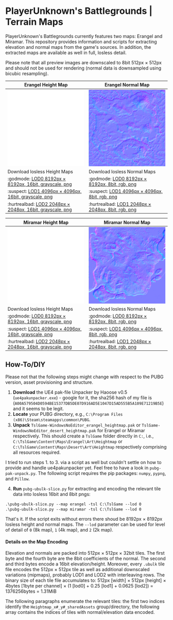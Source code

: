 # PlayerUnknown's Battlegrounds | Terrain Maps

PlayerUnknown's Battlegrounds currently features two maps: Erangel and Miramar. This repository provides information and scripts for extracting elevation and normal maps from the game's sources. In addition, the extracted maps are available as well in full, losless detail.

Please note that all preview images are downscaled to 8bit 512px &times; 512px and should not be used for rendering (normal data is downsampled using bicubic resampling).

| Erangel Height Map | Erangel Normal Map |
|--------------------|--------------------|
| <img src="https://github.com/cgcostume/pubg-maps/blob/master/erangel/pubg_erangel_height_l16_preview.png" width="100%" alt="pubg_erangel_elevation_preview"> | <img src="https://github.com/cgcostume/pubg-maps/blob/master/erangel/pubg_erangel_normal_rg8_preview.png" width="100%" alt="pubg_erangel_normal_preview"> |
| Download losless Height Maps | Download losless Normal Maps |
| :godmode: [LOD0 8192px &times; 8192px, 16bit, grayscale, png](https://github.com/cgcostume/pubg-maps/blob/master/erangel/pubg_erangel_height_l16_lod0.png) | :godmode: [LOD0 8192px &times; 8192px, 8bit, rgb, png](https://github.com/cgcostume/pubg-maps/blob/master/erangel/pubg_erangel_normal_rg8_lod0.png) |
| :suspect: [LOD1 4096px &times; 4096px, 16bit, grayscale, png](https://github.com/cgcostume/pubg-maps/blob/master/erangel/pubg_erangel_height_l16_lod1.png) | :suspect: [LOD1 4096px &times; 4096px, 8bit, rgb, png](https://github.com/cgcostume/pubg-maps/blob/master/erangel/pubg_erangel_normal_rg8_lod1.png) |
| :hurtrealbad: [LOD2 2048px &times; 2048px, 16bit, grayscale, png](https://github.com/cgcostume/pubg-maps/blob/master/erangel/pubg_erangel_height_l16_lod2.png) | :hurtrealbad: [LOD1 2048px &times; 2048px, 8bit, rgb, png](https://github.com/cgcostume/pubg-maps/blob/master/erangel/pubg_erangel_normal_rg8_lod2.png) |

| Miramar Height Map | Miramar Normal Map |
|--------------------|--------------------|
| <img src="https://github.com/cgcostume/pubg-maps/blob/master/miramar/pubg_miramar_height_l16_preview.png" width="100%" alt="pubg_miramar_elevation_preview"> | <img src="https://github.com/cgcostume/pubg-maps/blob/master/miramar/pubg_miramar_normal_rg8_preview.png" width="100%" alt="pubg_erangel_normal_preview"> |
| Download losless Height Maps | Download losless Normal Maps |
| :godmode: [LOD0 8192px &times; 8192px, 16bit, grayscale, png](https://github.com/cgcostume/pubg-maps/blob/master/miramar/pubg_miramar_height_l16_lod0.png) | :godmode: [LOD0 8192px &times; 8192px, 8bit, rgb, png](https://github.com/cgcostume/pubg-maps/blob/master/miramar/pubg_miramar_normal_rg8_lod0.png) |
| :suspect: [LOD1 4096px &times; 4096px, 16bit, grayscale, png](https://github.com/cgcostume/pubg-maps/blob/master/miramar/pubg_miramar_height_l16_lod1.png) | :suspect: [LOD1 4096px &times; 4096px, 8bit, rgb, png](https://github.com/cgcostume/pubg-maps/blob/master/miramar/pubg_miramar_normal_rg8_lod1.png) |
| :hurtrealbad: [LOD2 2048px &times; 2048px, 16bit, grayscale, png](https://github.com/cgcostume/pubg-maps/blob/master/miramar/pubg_miramar_height_l16_lod2.png) | :hurtrealbad: [LOD1 2048px &times; 2048px, 8bit, rgb, png](https://github.com/cgcostume/pubg-maps/blob/master/miramar/pubg_miramar_normal_rg8_lod2.png) |

## How-To/DIY

Please not that the following steps might change with respect to the PUBG version, asset provisioning and structure.

1. **Download** the UE4 pak-file Unpacker by Haoose v0.5 (`ue4pakunpacker.exe`) - google for it, the sha256 hash of my file is (`A00A579504D0594BE15377DB5DE07D916AD5E1047D15AD555B5A109E71219B5E`) and it seems to be legit.
2. **Locate** your PUBG directory, e.g., `C:\Program Files (x86)\Steam\steamapps\common\PUBG`.
3. **Unpack** `TslGame-WindowsNoEditor_erangel_heightmap.pak` or `TslGame-WindowsNoEditor_desert_heightmap.pak` for Erangel or Miramar respectively. This should create a `TslGame` folder directly in `C:`, i.e., `C:\TslGame\Content\Maps\Erangel\Art\Heightmap` or `C:\TslGame\Content\Maps\Desert\Art\Heightmap` respectively comprising all resources required.

I tried to run steps 1. to 3. via a script as well but couldn't settle on how to provide and handle ue4pakunpacker yet. Feel free to have a look in `pubg-pak-unpack.py`. The following script requires the pip packages: `numpy`, `pypng`, and `Pillow`.

4. **Run** `pubg-ubulk-slice.py` for extracting and encoding the relevant tile data into losless 16bit and 8bit pngs:
```
.\pubg-ubulk-slice.py --map erangel -tsl C:\TslGame --lod 0
.\pubg-ubulk-slice.py --map miramar -tsl C:\TslGame --lod 0
```
That's it. If the script exits without errors there shoud be 8192px &times; 8192px losless height and normal maps. The `--lod` parameter can be used for level of detail of `0` (8k map), `1` (4k map), and `2` (2k map).


#### Details on the Map Encoding

Elevation and normals are packed into 512px &times; 512px &times; 32bit tiles. The first byte and the fourth byte are the 8bit coefficients of the normal. The second and third bytes encode a 16bit elevation/height. Moreover, every `.ubulk` tile file encodes the 512px &times; 512px tile as well as additional downscaled variations (mipmaps), probably LOD1 and LOD2 with interleaving rows. The binary size of each tile file accumulates to: 512px [width] &times; 512px [height] &times; 4bytes [1byte per channel] &times; (1 [lod0] + 0.25 [lod1] + 0.0625 [lod2]) = 1376256bytes = 1.31MiB

The following paragraphs enumerate the relevant tiles: the first two indices identify the `Heightmap_x#_y#_sharedAssets` group/directory, the following array contains the indices of tiles with normal/elevation data encoded.
